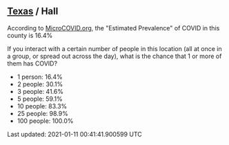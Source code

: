 
## [Texas](/united-states/texas) / Hall

According to [MicroCOVID.org](http://microcovid.org),
the "Estimated Prevalence" of COVID in this county is 16.4%

If you interact with a certain number of people in this location
(all at once in a group, or spread out across the day), what is the chance that
1 or more of them has COVID?

- 1 person: 16.4%
- 2 people: 30.1%
- 3 people: 41.6%
- 5 people: 59.1%
- 10 people: 83.3%
- 25 people: 98.9%
- 100 people: 100.0%

Last updated: 2021-01-11 00:41:41.900599 UTC
